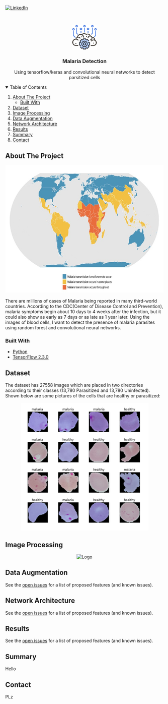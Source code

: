 
<!-- PROJECT SHIELDS -->

[![LinkedIn][linkedin-shield]][linkedin-url]



<!-- PROJECT LOGO -->
<br />
<p align="center">
  <a href="https://github.com/justinrhee1114/Detecting-Malaria">
    <img src="images/aibrain.png" alt="Logo" width="80" height="80">
  </a>

  <h3 align="center">Malaria Detection</h3>

  <p align="center">
    Using tensorflow/keras and convolutional neural networks to detect parsitized cells
    
  </p>
</p>



<!-- TABLE OF CONTENTS -->
<details open="open">
  <summary>Table of Contents</summary>
  <ol>
    <li>
      <a href="#about-the-project">About The Project</a>
      <ul>
        <li><a href="#built-with">Built With</a></li>
      </ul>
    </li>
    <li>
      <a href="#dataset">Dataset</a>
    </li>
    <li><a href="#image-processing">Image Processing</a></li>
    <li><a href="#data-augmentation">Data Augmentation</a></li>
    <li><a href="#network-architecture">Network Architecture</a></li>
    <li><a href="#results">Results</a></li>
    <li><a href="#summary">Summary</a></li>
    <li><a href="#contact">Contact</a></li>
  </ol>
</details>


<!-- ABOUT THE PROJECT -->
## About The Project

<p align="center">
  <a href="https://github.com/justinrhee1114/Detecting-Malaria">
    <img src="images/MalariaEndemicity_2020.jpg" alt="Logo" width="720" height="405">
  </a>
</p>


There are millions of cases of Malaria being reported in many third-world countries. According to the CDC(Center of Disease Control and Prevention), malaria symptoms begin about 10 days to 4 weeks after the infection, but it could also show as early as 7 days or as late as 1 year later. Using the images of blood cells, I want to detect the presence of malaria parasites using random forest and convolutional neural networks.

### Built With

* [Python](https://www.python.org/)
* [TensorFlow 2.3.0](https://www.tensorflow.org/)


## Dataset 


The dataset has 27558 images which are placed in two directories according to their classes (13,780 Parasitized and 13,780 Uninfected).
Shown below are some pictures of the cells that are healthy or parasitized:

<p align="center">
  <a href="https://github.com/justinrhee1114/Detecting-Malaria">
    <img src="images/comparison.PNG" alt="Logo" width="405" height="405">
  </a>
</p>

## Image Processing

<p align="center">
  <a href="https://github.com/justinrhee1114/Detecting-Malaria">
    <img src="images/" alt="Logo" width="360" height="200">
  </a>
</p>

## Data Augmentation

See the [open issues](https://github.com/othneildrew/Best-README-Template/issues) for a list of proposed features (and known issues).

## Network Architecture

See the [open issues](https://github.com/othneildrew/Best-README-Template/issues) for a list of proposed features (and known issues).

## Results

See the [open issues](https://github.com/othneildrew/Best-README-Template/issues) for a list of proposed features (and known issues).

## Summary

Hello

## Contact 

PLz



<!-- MARKDOWN LINKS & IMAGES -->
<!-- https://www.markdownguide.org/basic-syntax/#reference-style-links -->

[linkedin-shield]: https://img.shields.io/badge/-LinkedIn-black.svg?style=for-the-badge&logo=linkedin&colorB=555
[linkedin-url]: https://www.linkedin.com/in/justinjwlee1114/
[product-screenshot]: images/screenshot.png


